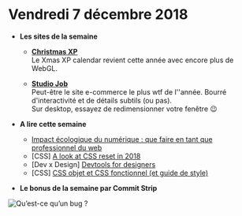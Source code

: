 Vendredi 7 décembre 2018
===========================

- **Les sites de la semaine**
    + **[Christmas XP](https://christmasexperiments.com/)**    
    Le Xmas XP calendar revient cette année avec encore plus de WebGL.

    + **[Studio Job](https://www.studio-job.com/)**  
    Peut-être le site e-commerce le plus wtf de l''année. Bourré d'interactivité et de détails subtils (ou pas).  
    Sur desktop, essayez de redimensionner votre fenêtre 😉
      
- **A lire cette semaine**
    + [Impact écologique du numérique : que faire en tant que professionnel du web](https://www.24joursdeweb.fr/2018/impact-ecologique-du-numerique/)
    + [CSS] [A look at CSS reset in 2018](https://bitsofco.de/a-look-at-css-resets-in-2018/)
    + [Dev x Design] [Devtools for designers](https://css-tricks.com/devtools-for-designers/)
    + [CSS] [CSS objet et CSS fonctionnel (et guide de style)](https://www.24joursdeweb.fr/2018/css-objet-et-css-fonctionnel/)

- **Le bonus de la semaine par Commit Strip**

![Qu’est-ce qu’un bug ?](https://www.commitstrip.com/wp-content/uploads/2018/12/Strip-Cest-pas-un-bug-cest-ton-erreur-650-final.jpg)